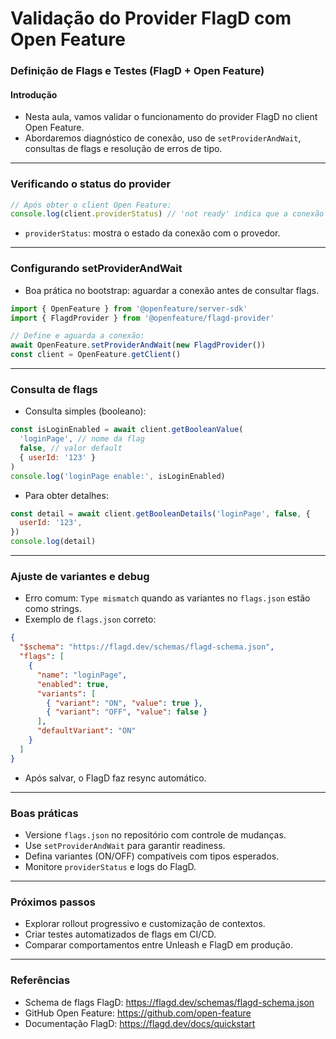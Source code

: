# Validação do Provider FlagD com Open Feature

### Definição de Flags e Testes (FlagD + Open Feature)

#### Introdução

- Nesta aula, vamos validar o funcionamento do provider FlagD no client Open Feature.
- Abordaremos diagnóstico de conexão, uso de `setProviderAndWait`, consultas de flags e resolução de erros de tipo.

---

### Verificando o status do provider

```js
// Após obter o client Open Feature:
console.log(client.providerStatus) // 'not ready' indica que a conexão não foi estabelecida
```

- `providerStatus`: mostra o estado da conexão com o provedor.

---

### Configurando setProviderAndWait

- Boa prática no bootstrap: aguardar a conexão antes de consultar flags.

```js
import { OpenFeature } from '@openfeature/server-sdk'
import { FlagdProvider } from '@openfeature/flagd-provider'

// Define e aguarda a conexão:
await OpenFeature.setProviderAndWait(new FlagdProvider())
const client = OpenFeature.getClient()
```

---

### Consulta de flags

- Consulta simples (booleano):

```js
const isLoginEnabled = await client.getBooleanValue(
  'loginPage', // nome da flag
  false, // valor default
  { userId: '123' }
)
console.log('loginPage enable:', isLoginEnabled)
```

- Para obter detalhes:

```js
const detail = await client.getBooleanDetails('loginPage', false, {
  userId: '123',
})
console.log(detail)
```

---

### Ajuste de variantes e debug

- Erro comum: `Type mismatch` quando as variantes no `flags.json` estão como strings.
- Exemplo de `flags.json` correto:

```json
{
  "$schema": "https://flagd.dev/schemas/flagd-schema.json",
  "flags": [
    {
      "name": "loginPage",
      "enabled": true,
      "variants": [
        { "variant": "ON", "value": true },
        { "variant": "OFF", "value": false }
      ],
      "defaultVariant": "ON"
    }
  ]
}
```

- Após salvar, o FlagD faz resync automático.

---

### Boas práticas

- Versione `flags.json` no repositório com controle de mudanças.
- Use `setProviderAndWait` para garantir readiness.
- Defina variantes (ON/OFF) compatíveis com tipos esperados.
- Monitore `providerStatus` e logs do FlagD.

---

### Próximos passos

- Explorar rollout progressivo e customização de contextos.
- Criar testes automatizados de flags em CI/CD.
- Comparar comportamentos entre Unleash e FlagD em produção.

---

### Referências

- Schema de flags FlagD: https://flagd.dev/schemas/flagd-schema.json
- GitHub Open Feature: https://github.com/open-feature
- Documentação FlagD: https://flagd.dev/docs/quickstart
